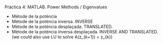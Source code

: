Pràctica 4: MATLAB. Power Methods / Eigenvalues
  - Mètode de la potència
  - Mètode de la potència inversa. INVERSE
  - Mètode de la potència desplaçada. TRANSLATED.
  - Mètode de la potència inversa desplaçada. INVERSE AND TRANSLATED. (we could also use LU to solve A(z_{k+1}) = z_{k})

